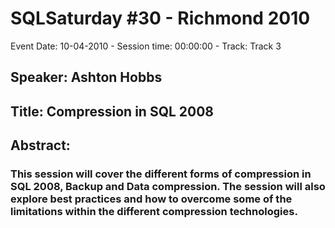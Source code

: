 # SQLSaturday #30 - Richmond 2010
Event Date: 10-04-2010 - Session time: 00:00:00 - Track: Track 3
## Speaker: Ashton Hobbs
## Title: Compression in SQL 2008
## Abstract:
### This session will cover the different forms of compression in SQL 2008, Backup and Data compression.  The session will also explore best practices and how to overcome some of the limitations within the different compression technologies.
